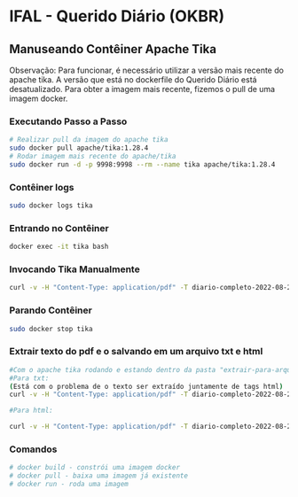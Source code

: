 # IFAL - Querido Diário (OKBR)

## Manuseando Contêiner Apache Tika

Observação: Para funcionar, é necessário utilizar a versão mais recente do apache tika. A versão que está no dockerfile do Querido Diário está desatualizado. Para obter a imagem mais recente, fizemos o pull de uma imagem docker.

### Executando Passo a Passo
```sh
# Realizar pull da imagem do apache tika
sudo docker pull apache/tika:1.28.4
# Rodar imagem mais recente do apache/tika
sudo docker run -d -p 9998:9998 --rm --name tika apache/tika:1.28.4
```

### Contêiner logs

```sh
sudo docker logs tika
```

### Entrando no Contêiner
```sh
docker exec -it tika bash
```

### Invocando Tika Manualmente

```sh
curl -v -H "Content-Type: application/pdf" -T diario-completo-2022-08-29.pdf http://localhost:9998/tika
```
### Parando Contêiner

```sh
sudo docker stop tika
```
### Extrair texto do pdf e o salvando em um arquivo txt e html
```sh
#Com o apache tika rodando e estando dentro da pasta "extrair-para-arquivo":
#Para txt:
(Está com o problema de o texto ser extraído juntamente de tags html)
curl -v -H "Content-Type: application/pdf" -T diario-completo-2022-08-29.pdf http://localhost:9998/tika -o index.txt 

#Para html:

curl -v -H "Content-Type: application/pdf" -T diario-completo-2022-08-29.pdf http://localhost:9998/tika -o index.html
```

### Comandos
```sh
# docker build - constrói uma imagem docker
# docker pull - baixa uma imagem já existente
# docker run - roda uma imagem
```
